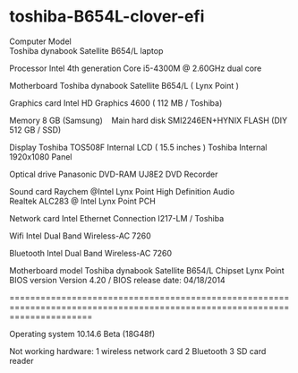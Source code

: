 # toshiba-B654L-clover-efi
Computer Model            
Toshiba dynabook Satellite B654/L laptop

Processor
Intel 4th generation Core i5-4300M @ 2.60GHz dual core

Motherboard
Toshiba dynabook Satellite B654/L ( Lynx Point )

Graphics card
Intel HD Graphics 4600 ( 112 MB / Toshiba)

Memory 
8 GB (Samsung)
   
Main hard disk
SMI2246EN+HYNIX FLASH (DIY 512 GB / SSD)

Display
Toshiba TOS508F Internal LCD ( 15.5 inches )
Toshiba Internal 1920x1080 Panel

Optical drive
Panasonic DVD-RAM UJ8E2 DVD Recorder

Sound card
Raychem @Intel Lynx Point High Definition Audio\
Realtek ALC283 @ Intel Lynx Point PCH

Network card
Intel Ethernet Connection I217-LM / Toshiba

Wifi
Intel Dual Band Wireless-AC 7260

Bluetooth
Intel Dual Band Wireless-AC 7260

Motherboard model Toshiba dynabook Satellite B654/L
Chipset Lynx Point
BIOS version Version 4.20 / BIOS release date: 04/18/2014

============================================================================================================================

Operating system
10.14.6 Beta (18G48f)

Not working hardware:
1 wireless network card
2 Bluetooth
3 SD card reader
